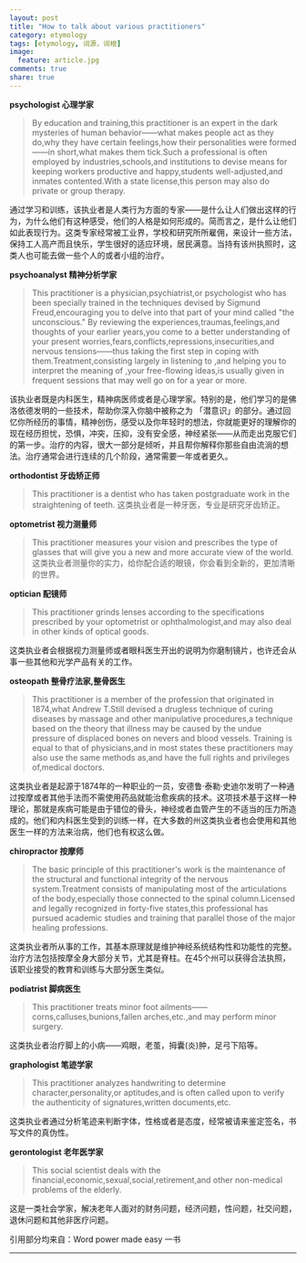 ```yaml
---
layout: post
title: "How to talk about various practitioners"
category: etymology
tags: [etymology, 词源，词根]
image:
  feature: article.jpg
comments: true
share: true
---
```

**psychologist   心理学家**

> By education and training,this practitioner is an expert in the dark mysteries of human behavior——what makes people act as they do,why they have certain feelings,how their personalities were formed——in short,what makes them tick.Such a professional is often employed by industries,schools,and institutions to devise means for keeping workers productive and happy,students well-adjusted,and inmates contented.With a state license,this person may also do private or group therapy.
  
通过学习和训练，该执业者是人类行为方面的专家——是什么让人们做出这样的行为，为什么他们有这种感受，他们的人格是如何形成的。简而言之，是什么让他们如此表现行为。这类专家经常被工业界，学校和研究所所雇佣，来设计一些方法，保持工人高产而且快乐，学生很好的适应环境，居民满意。当持有该州执照时，这类人也可能去做一些个人的或者小组的治疗。

**psychoanalyst      精神分析学家**

> This practitioner is a physician,psychiatrist,or psychologist who has been specially trained in the techniques devised by Sigmund Freud,encouraging you to delve into that part of your mind called "the unconscious." By reviewing the experiences,traumas,feelings,and thoughts of your earlier years,you come to a better understanding of your present worries,fears,conflicts,repressions,insecurities,and nervous tensions——thus taking the first step in coping with them.Treatment,consisting largely in listening to ,and helping you to interpret the meaning of ,your free-flowing ideas,is usually given in frequent sessions that may well go on for a year or more.  

该执业者既是内科医生，精神病医师或者是心理学家。特别的是，他们学习的是佛洛依德发明的一些技术，帮助你深入你脑中被称之为 「潜意识」的部分。通过回忆你所经历的事情，精神创伤，感受以及你年轻时的想法，你就能更好的理解你的现在经历担忧，恐惧，冲突，压抑，没有安全感，神经紧张——从而走出克服它们的第一步。治疗的内容，很大一部分是倾听，并且帮你解释你那些自由流淌的想法。治疗通常会进行连续的几个阶段，通常需要一年或者更久。

**orthodontist          牙齿矫正师** 

> This practitioner is a dentist who has taken postgraduate work in the straightening of teeth.
这类执业者是一种牙医，专业是研究牙齿矫正。

**optometrist           视力测量师**

> This practitioner measures your vision and prescribes the type of glasses that will give you a new and more accurate view of the world.
这类执业者测量你的实力，给你配合适的眼镜，你会看到全新的，更加清晰的世界。
  
**optician                配镜师**

> This practitioner grinds lenses according to the specifications prescribed by your optometrist or ophthalmologist,and may also deal in other kinds of optical goods. 

这类执业者会根据视力测量师或者眼科医生开出的说明为你磨制镜片，也许还会从事一些其他和光学产品有关的工作。  

**osteopath            整骨疗法家,整骨医生**

> This practitioner is a member of the profession that originated in 1874,what Andrew T.Still devised a drugless technique of curing diseases by massage and other manipulative procedures,a technique based on the theory that illness may be caused by the undue pressure of displaced bones on nevers and blood vessels.
Training is equal to that of physicians,and in most states these practitioners may also use the same methods as,and have the full rights and privileges of,medical doctors.  

这类执业者是起源于1874年的一种职业的一员，安德鲁·泰勒·史迪尔发明了一种通过按摩或者其他手法而不需使用药品就能治愈疾病的技术。这项技术基于这样一种理论，那就是疾病可能是由于错位的骨头，神经或者血管产生的不适当的压力所造成的。他们和内科医生受到的训练一样，在大多数的州这类执业者也会使用和其他医生一样的方法来治病，他们也有权这么做。  

**chiropractor         按摩师** 

> The basic principle of this practitioner's work is the maintenance of the structural and functional integrity of the nervous system.Treatment consists of manipulating most of the articulations of the body,especially those connected to the spinal column.Licensed and legally recognized in forty-five states,this professional has pursued academic studies and training that parallel those of the major healing professions.  

这类执业者所从事的工作，其基本原理就是维护神经系统结构性和功能性的完整。治疗方法包括按摩全身大部分关节，尤其是脊柱。在45个州可以获得合法执照，该职业接受的教育和训练与大部分医生类似。

**podiatrist           脚病医生**  

> This practitioner treats minor foot ailments——corns,calluses,bunions,fallen arches,etc.,and may perform minor surgery.  

这类执业者治疗脚上的小病——鸡眼，老茧，拇囊(炎)肿，足弓下陷等。

**graphologist        笔迹学家**  

> This practitioner analyzes handwriting to determine character,personality,or aptitudes,and is often called upon to verify the authenticity of signatures,written documents,etc.

这类执业者通过分析笔迹来判断字体，性格或者是态度，经常被请来鉴定签名，书写文件的真伪性。

**gerontologist     老年医学家**  

> This social scientist deals with the financial,economic,sexual,social,retirement,and other non-medical problems of the elderly.

这是一类社会学家，解决老年人面对的财务问题，经济问题，性问题，社交问题，退休问题和其他非医疗问题。

引用部分均来自：Word power made easy 一书
*************